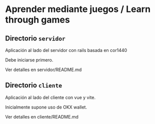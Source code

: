 # Aprender mediante juegos / Learn through games


## Directorio `servidor`

Aplicación al lado del servidor con rails basada en cor1440

Debe iniciarse primero.

Ver detalles en servidor/README.md


## Directorio `cliente`

Aplicación al lado del cliente con vue y vite.

Inicialmente supone uso de OKX wallet.

Ver detalles en cliente/README.md

